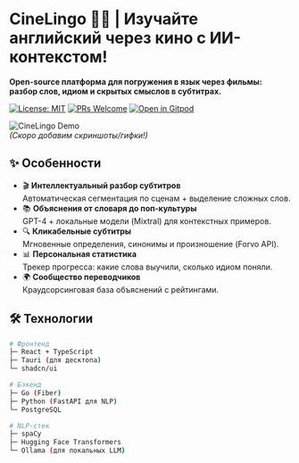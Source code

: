 # CineLingo 🎥📖 **|** Изучайте английский через кино с ИИ-контекстом!  
**Open-source платформа для погружения в язык через фильмы: разбор слов, идиом и скрытых смыслов в субтитрах.**

[![License: MIT](https://img.shields.io/badge/License-MIT-blue.svg)](https://opensource.org/licenses/MIT)
[![PRs Welcome](https://img.shields.io/badge/PRs-welcome-brightgreen.svg)](https://github.com/yourusername/CineLingo/pulls)
[![Open in Gitpod](https://img.shields.io/badge/Open%20in-Gitpod-908a85?logo=gitpod)](https://gitpod.io/#https://github.com/yourusername/CineLingo)

![CineLingo Demo](https://via.placeholder.com/1280x600.png?text=Demo+Screen+Recording+Here)  
*(Скоро добавим скриншоты/гифки!)*

## ✨ Особенности
- 🎬 **Интеллектуальный разбор субтитров**  
  Автоматическая сегментация по сценам + выделение сложных слов.
- 📚 **Объяснения от словаря до поп-культуры**  
  GPT-4 + локальные модели (Mixtral) для контекстных примеров.  
- 🔍 **Кликабельные субтитры**  
  Мгновенные определения, синонимы и произношение (Forvo API).
- 📊 **Персональная статистика**  
  Трекер прогресса: какие слова выучили, сколько идиом поняли.
- 🌍 **Сообщество переводчиков**  
  Краудсорсинговая база объяснений с рейтингами.

## 🛠 Технологии
```bash
# Фронтенд
├─ React + TypeScript
├─ Tauri (для десктопа)
└─ shadcn/ui

# Бэкенд
├─ Go (Fiber)
├─ Python (FastAPI для NLP)
└─ PostgreSQL

# NLP-стек
├─ spaCy
├─ Hugging Face Transformers
└─ Ollama (для локальных LLM)

